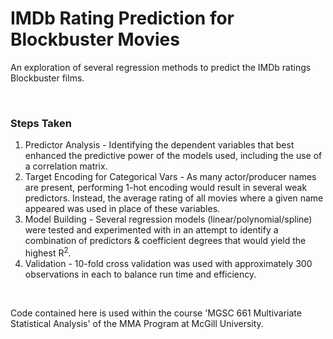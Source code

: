 # IMDb Rating Prediction for Blockbuster Movies

An exploration of several regression methods to predict the IMDb ratings Blockbuster films. 

<br>

### **Steps Taken** 
1. Predictor Analysis - Identifying the dependent variables that best enhanced the predictive power of the models used, including the use of a correlation matrix.
2. Target Encoding for Categorical Vars - As many actor/producer names are present, performing 1-hot encoding would result in several weak predictors. Instead, the average rating of all movies where a given name appeared was used in place of these variables.
3. Model Building - Several regression models (linear/polynomial/spline) were tested and experimented with in an attempt to identify a combination of predictors & coefficient degrees that would yield the highest R<sup>2</sup>.
4. Validation - 10-fold cross validation was used with approximately 300 observations in each to balance run time and efficiency.


<br>

Code contained here is used within the course 'MGSC 661 Multivariate Statistical Analysis' of the MMA Program at McGill University.